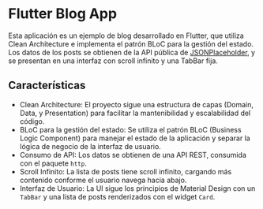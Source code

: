 # Flutter Blog App

Esta aplicación es un ejemplo de blog desarrollado en Flutter, que utiliza Clean Architecture e implementa el patrón BLoC para la gestión del estado. Los datos de los posts se obtienen de la API pública de [JSONPlaceholder](https://jsonplaceholder.typicode.com/posts), y se presentan en una interfaz con scroll infinito y una TabBar fija.

## Características

- Clean Architecture: El proyecto sigue una estructura de capas (Domain, Data, y Presentation) para facilitar la mantenibilidad y escalabilidad del código.
- BLoC para la gestión del estado: Se utiliza el patrón BLoC (Business Logic Component) para manejar el estado de la aplicación y separar la lógica de negocio de la interfaz de usuario.
- Consumo de API: Los datos se obtienen de una API REST, consumida con el paquete `http`.
- Scroll Infinito: La lista de posts tiene scroll infinito, cargando más contenido conforme el usuario navega hacia abajo.
- Interfaz de Usuario: La UI sigue los principios de Material Design con un `TabBar` y una lista de posts renderizados con el widget `Card`.


